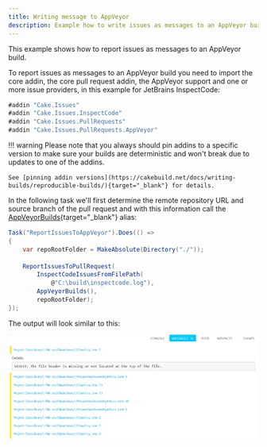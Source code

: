 ```yaml
---
title: Writing message to AppVeyor
description: Example how to write issues as messages to an AppVeyor build.
---
```


This example shows how to report issues as messages to an AppVeyor build.

To report issues as messages to an AppVeyor build you need to import the core addin,
the core pull request addin, the AppVeyor support and one or more issue providers,
in this example for JetBrains InspectCode:

```csharp
#addin "Cake.Issues"
#addin "Cake.Issues.InspectCode"
#addin "Cake.Issues.PullRequests"
#addin "Cake.Issues.PullRequests.AppVeyor"
```

!!! warning
    Please note that you always should pin addins to a specific version to make sure your builds are deterministic and
    won't break due to updates to one of the addins.

    See [pinning addin versions](https://cakebuild.net/docs/writing-builds/reproducible-builds/){target="_blank"} for details.

In the following task we'll first determine the remote repository URL and
source branch of the pull request and with this information call the
[AppVeyorBuilds](https://cakebuild.net/api/Cake.Issues.PullRequests.AppVeyor/AppVeyorBuildsAliases/){target="_blank"} alias:

```csharp
Task("ReportIssuesToAppVeyor").Does(() =>
{
    var repoRootFolder = MakeAbsolute(Directory("./"));

    ReportIssuesToPullRequest(
        InspectCodeIssuesFromFilePath(
            @"C:\build\inspectcode.log"),
        AppVeyorBuilds(),
        repoRootFolder);
});
```

The output will look similar to this:

![AppVeyor messages](../appveyor-messages.png "AppVeyor messages")
